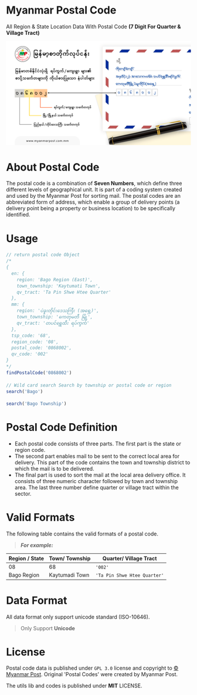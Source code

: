 # Myanmar Postal Code 
All Region & State Location Data With Postal Code 
**(7 Digit For Quarter &amp; Village Tract)**

![alt text](https://github.com/MyanmarPost/MyanmarPostalCode/blob/main/Myanmar_Postal-Code-Explained.png?raw=true)

# About Postal Code

The postal code is a combination of **Seven Numbers**, which define three different levels of geographical unit. It is part of a coding system created and used by the Myanmar Post for sorting mail. The postal codes are an abbreviated form of address, which enable a group of delivery points (a delivery point being a property or business location) to be specifically identified.

# Usage

```javascript
// return postal code Object
/*
{
  en: {
    region: 'Bago Region (East)',
    town_township: 'Kaytumati Town',
    qv_tract: 'Ta Pin Shwe Htee Quarter'
  },
  mm: {
    region: 'ပဲခူးတိုင်းဒေသကြီး (အရှေ့)',
    town_township: 'ကေတုမတီ မြို့',
    qv_tract: 'တပင်ရွှေထီး ရပ်ကွက်'
  },
  tsp_code: '68',
  region_code: '08',
  postal_code: '0868002',
  qv_code: '002'
}
*/
findPostalCode('0868002')

// Wild card search Search by township or postal code or region
search('Bago')

search('Bago Township')


```


# Postal Code Definition
- Each postal code consists of three parts. The first part is the state or region code. 
- The second part enables mail to be sent to the correct local area for delivery.
This part of the code contains the town and township district to which the mail is to be
delivered.
- The final part is used to sort the mail at the local area delivery office. It
consists of three numeric character followed by town and township area. The last three number define quarter or village tract within the sector.

# Valid Formats

The following table contains the valid formats of a postal code. 
> ***For example:***

| Region / State  |         Town/ Township       |   Quarter/ Village Tract    |
|-----------------|------------------------------|-----------------------------|
|     08          |             68               |          `'002'`            |
| Bago Region     | Kaytumadi Town               | `'Ta Pin Shwe Htee Quarter'`|

# Data Format
All data format only support unicode standard (ISO-10646).
> Only Support **Unicode**



# License

Postal code data is published under `GPL 3.0` license and copyright to [© Myanmar Post](https://myanmarpost.com.mm). Original 'Postal Codes' were created by Myanmar Post.


The utils lib and codes is published under **MIT** LICENSE.



